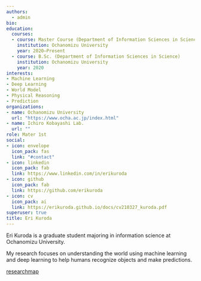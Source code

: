 ```yaml
---
authors:
  - admin
bio:
education:
  courses:
  - course: Master Course (Department of Information Sciences in Science)
    institution: Ochanomizu University
    year: 2020–Present
  - course: B.Sc. (Department of Information Sciences in Science)
    institution: Ochanomizu University
    year: 2020
interests:
- Machine Learning
- Deep Learning
- World Model
- Physical Reasoning
- Prediction
organizations:
- name: Ochanomizu University
  url: "https://www.ocha.ac.jp/index.html"
- name: Ichiro Kobayashi Lab.
  url: ""  
role: Mater 1st
social:
- icon: envelope
  icon_pack: fas
  link: "#contact"
- icon: linkedin
  icon_pack: fab
  link: https://www.linkedin.com/in/erikuroda
- icon: github
  icon_pack: fab
  link: https://github.com/erikuroda
- icon: cv
  icon_pack: ai
  link: https://erikuroda.github.io/docs/cv210327_kuroda.pdf
superuser: true
title: Eri Kuroda
---
```

Eri Kuroda is a graduate student majoring in information science at Ochanomizu University.

My research focuses on understanding the world using machine learning and deep learning to help humans recognize objects and make predictions.

<i class="far fa-caret-square-right"></i> 
[researchmap](https://researchmap.jp/erikuroda?lang=en)